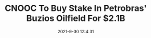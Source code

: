 ---
"title": "CNOOC To Buy Stake In Petrobras' Buzios Oilfield For $2.1B"
"date": "2021-9-30 12:4:31"
"feed_name": "RIGZONE"
"feed_website": "http://www.rigzone.com/"
"feed_rss": "http://www.rigzone.com/news/rss/rigzone_latest.aspx"
"link": "https://www.rigzone.com/news/cnooc_to_buy_stake_in_petrobras_buzios_oilfield_for_21b-30-sep-2021-166577-article/?rss=true"
"source": "None"
"file": "_posts/2021-1-1-ec037b01ec896f1f49ad5d66d0bbdff226df5c8c.md"
"accident": "0"
"drilling": "0"
"dead": "0"
"injured": "0"
"arrested": "0"
"where": "unknown site"
"causes": "unknown"
"place": "unknown place"
---